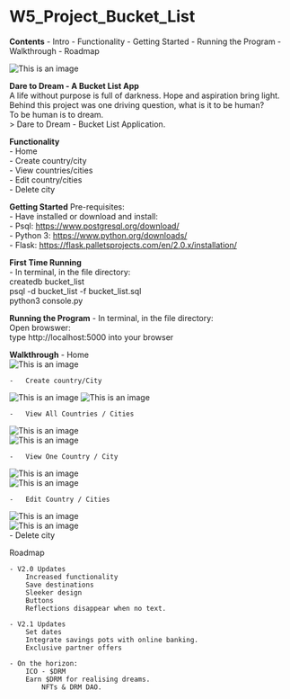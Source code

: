 # W5_Project_Bucket_List

**Contents**
    - Intro
    - Functionality
    - Getting Started
    - Running the Program
    - Walkthrough
    - Roadmap


![This is an image](/imgs/D2D_Home.png)

**Dare to Dream - A Bucket List App**  
    A life without purpose is full of darkness. Hope and aspiration bring light.   
    Behind this project was one driving question, what is it to be human?  
           To be human is to dream.  
              > Dare to Dream - Bucket List Application.  

**Functionality**  
    -     Home  
    -     Create country/city  
    -     View countries/cities    
    -     Edit country/cities  
    -     Delete city

**Getting Started**
Pre-requisites:  
    - Have installed or download and install:     
        -     Psql: https://www.postgresql.org/download/      
        -     Python 3: https://www.python.org/downloads/     
        -     Flask: https://flask.palletsprojects.com/en/2.0.x/installation/     

**First Time Running**  
    - In terminal, in the file directory:   
        createdb bucket_list  
        psql -d bucket_list -f bucket_list.sql  
        python3 console.py  

**Running the Program**
    - In terminal, in the file directory:     
        Open browswer:  
        type http://localhost:5000 into your browser  

  
**Walkthrough**
    -   Home  
![This is an image](/imgs/D2D_Home.png)

    -   Create country/City  
![This is an image](/imgs/D2D_New_Country.png)
![This is an image](/imgs/D2D_New_City.png)  

    -   View All Countries / Cities    
![This is an image](/imgs/D2D_View_Countries.png)  
![This is an image](/imgs/D2D_View_Cities.png)  

    -   View One Country / City
![This is an image](/imgs/D2D_View_Country.png)  
![This is an image](/imgs/D2D_View_City.png)

    -   Edit Country / Cities  
![This is an image](/imgs/D2D_Update_Country.png)  
![This is an image](/imgs/D2D_Update_City.png)    
    -   Delete city  

Roadmap  

    - V2.0 Updates  
        Increased functionality  
        Save destinations  
        Sleeker design  
        Buttons  
        Reflections disappear when no text.  
    
    - V2.1 Updates  
        Set dates  
        Integrate savings pots with online banking.  
        Exclusive partner offers  

    - On the horizon:  
        ICO - $DRM  
        Earn $DRM for realising dreams.   
            NFTs & DRM DAO.  